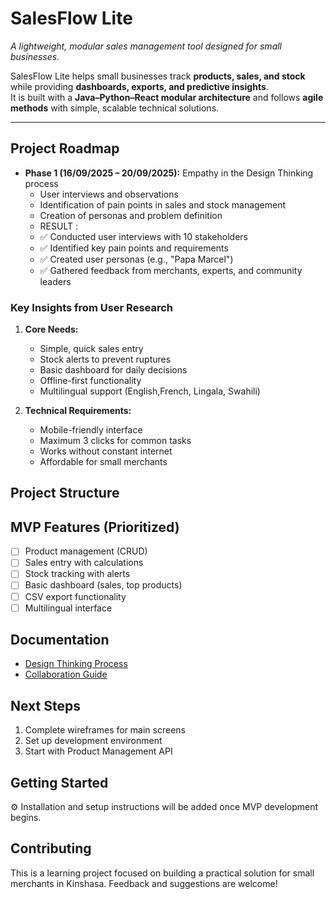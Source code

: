 # SalesFlow Lite  

*A lightweight, modular sales management tool designed for small businesses.*  

SalesFlow Lite helps small businesses track **products, sales, and stock** while providing **dashboards, exports, and predictive insights**.  
It is built with a **Java–Python–React modular architecture** and follows **agile methods** with simple, scalable technical solutions.  

---

## Project Roadmap  

- **Phase 1 (16/09/2025 – 20/09/2025):** Empathy in the Design Thinking process  
  - User interviews and observations  
  - Identification of pain points in sales and stock management  
  - Creation of personas and problem definition
  - RESULT :
  - ✅ Conducted user interviews with 10 stakeholders
  - ✅ Identified key pain points and requirements
  - ✅ Created user personas (e.g., "Papa Marcel")
  - ✅ Gathered feedback from merchants, experts, and community leaders

### Key Insights from User Research
1. **Core Needs:**
   - Simple, quick sales entry
   - Stock alerts to prevent ruptures
   - Basic dashboard for daily decisions
   - Offline-first functionality
   - Multilingual support (English,French, Lingala, Swahili)

2. **Technical Requirements:**
   - Mobile-friendly interface
   - Maximum 3 clicks for common tasks
   - Works without constant internet
   - Affordable for small merchants

## Project Structure 

## MVP Features (Prioritized)
- [ ] Product management (CRUD)
- [ ] Sales entry with calculations
- [ ] Stock tracking with alerts
- [ ] Basic dashboard (sales, top products)
- [ ] CSV export functionality
- [ ] Multilingual interface

## Documentation
- [Design Thinking Process](docs/DESIGN-THINKING.md)
- [Collaboration Guide](docs/COPILOT-SPACE-INSTRUCTIONS.md)

## Next Steps
1. Complete wireframes for main screens
2. Set up development environment
3. Start with Product Management API

## Getting Started
⚙️ Installation and setup instructions will be added once MVP development begins.

## Contributing
This is a learning project focused on building a practical solution for small merchants in Kinshasa. Feedback and suggestions are welcome!

 
